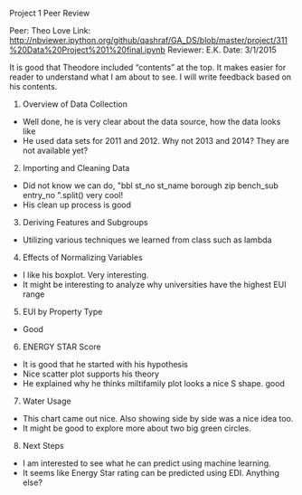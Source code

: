 Project 1 Peer Review

Peer: Theo Love
Link: http://nbviewer.ipython.org/github/qashraf/GA_DS/blob/master/project/311%20Data%20Project%201%20final.ipynb
Reviewer: E.K. 
Date: 3/1/2015



It is good that Theodore included “contents” at the top. It makes easier for reader to understand what I am about to see. I will write feedback based on his contents.

1. Overview of Data Collection
- Well done, he is very clear about the data source, how the data looks like
- He used data sets for 2011 and 2012. Why not 2013 and 2014? They are not available yet?

2. Importing and Cleaning Data
- Did not know we can do, "bbl st_no st_name borough zip bench_sub entry_no ".split() very cool!
- His clean up process is good

3. Deriving Features and Subgroups
- Utilizing various techniques we learned from class such as lambda

4. Effects of Normalizing Variables
- I like his boxplot. Very interesting.
- It might be interesting to analyze why universities have the highest EUI range 

5. EUI by Property Type
- Good

6. ENERGY STAR Score
- It is good that he started with his hypothesis
- Nice scatter plot supports his theory
- He explained why he thinks miltifamily plot looks a nice S shape. good

7. Water Usage
- This chart came out nice. Also showing side by side was a nice idea too.
- It might be good to explore more about two big green circles. 

8. Next Steps 
- I am interested to see what he can predict using machine learning. 
- It seems like Energy Star rating can be predicted using EDI. Anything else?
